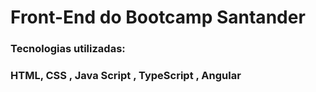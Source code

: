 <h1>Front-End do Bootcamp Santander</h1>
<h3>Tecnologias utilizadas:</h3>
<h3>HTML,  CSS , Java Script , TypeScript , Angular</h3>